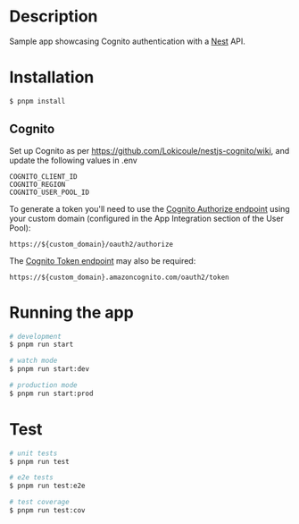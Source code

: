 # Description

Sample app showcasing Cognito authentication with a [Nest](https://github.com/nestjs/nest) API.

# Installation

```bash
$ pnpm install
```

## Cognito

Set up Cognito as per https://github.com/Lokicoule/nestjs-cognito/wiki, and update the following values in .env

```
COGNITO_CLIENT_ID
COGNITO_REGION
COGNITO_USER_POOL_ID
```

To generate a token you'll need to use the [Cognito Authorize endpoint](https://docs.aws.amazon.com/cognito/latest/developerguide/authorization-endpoint.html) using your custom domain (configured in the App Integration section of the User Pool):

```
https://${custom_domain}/oauth2/authorize
```

The [Cognito Token endpoint](https://docs.aws.amazon.com/cognito/latest/developerguide/token-endpoint.html) may also be required:

```
https://${custom_domain}.amazoncognito.com/oauth2/token
```

# Running the app

```bash
# development
$ pnpm run start

# watch mode
$ pnpm run start:dev

# production mode
$ pnpm run start:prod
```

# Test

```bash
# unit tests
$ pnpm run test

# e2e tests
$ pnpm run test:e2e

# test coverage
$ pnpm run test:cov
```
